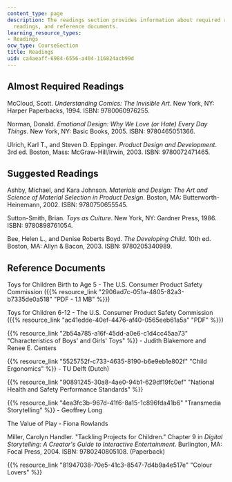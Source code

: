 ```yaml
---
content_type: page
description: The readings section provides information about required readings, suggested
  readings, and reference documents.
learning_resource_types:
- Readings
ocw_type: CourseSection
title: Readings
uid: ca4aeaff-6984-6556-a404-116824acb99d
---
```


Almost Required Readings
------------------------

McCloud, Scott. _Understanding Comics: The Invisible Art_. New York, NY: Harper Paperbacks, 1994. ISBN: 9780060976255.

Norman, Donald. _Emotional Design: Why We Love (or Hate) Every Day Things_. New York, NY: Basic Books, 2005. ISBN: 9780465051366.

Ulrich, Karl T., and Steven D. Eppinger. _Product Design and Development_. 3rd ed. Boston, Mass: McGraw-Hill/Irwin, 2003. ISBN: 9780072471465.

Suggested Readings
------------------

Ashby, Michael, and Kara Johnson. _Materials and Design: The Art and Science of Material Selection in Product Design_. Boston, MA: Butterworth-Heinemann, 2002. ISBN: 9780750655545.

Sutton-Smith, Brian. _Toys as Culture_. New York, NY: Gardner Press, 1986. ISBN: 9780898761054.

Bee, Helen L., and Denise Roberts Boyd. _The Developing Child_. 10th ed. Boston, MA: Allyn & Bacon, 2003. ISBN: 9780205340989.

Reference Documents
-------------------

Toys for Children Birth to Age 5 - The U.S. Consumer Product Safety Commission ({{% resource_link "2906ad7c-051a-4805-82a3-b7335de0a518" "PDF - 1.1 MB" %}})

Toys for Children 6-12 - The U.S. Consumer Product Safety Commission ({{% resource_link "ac41edde-40ef-4476-af40-0565eeb61a5a" "PDF" %}})

{{% resource_link "2b54a785-a16f-45dd-a0e6-c1d4cc45aa73" "Characteristics of Boys' and Girls' Toys" %}} - Judith Blakemore and Renee E. Centers

{{% resource_link "5525752f-c733-4635-8190-b6e9eb1e802f" "Child Ergonomics" %}} - TU Delft (Dutch)

{{% resource_link "90891245-30a8-4ae0-94b1-629df19fc0ef" "National Health and Safety Performance Standards" %}}

{{% resource_link "4ea3fc3b-967d-41f6-8a15-1c896fda41b6" "Transmedia Storytelling" %}} - Geoffrey Long

The Value of Play - Fiona Rowlands

Miller, Carolyn Handler. "Tackling Projects for Children." Chapter 9 in _Digital Storytelling: A Creator's Guide to Interactive Entertainment_. Burlington, MA: Focal Press, 2004. ISBN: 9780240805108. (Paperback)

{{% resource_link "81947038-70e5-41c3-8547-7d4b9a4e517e" "Colour Lovers" %}}